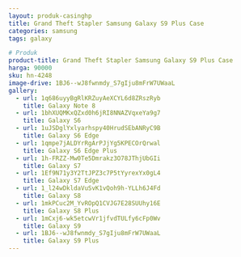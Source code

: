 ```yaml
---
layout: produk-casinghp
title: Grand Theft Stapler Samsung Galaxy S9 Plus Case
categories: samsung
tags: galaxy

# Produk
product-title: Grand Theft Stapler Samsung Galaxy S9 Plus Case
harga: 90000
sku: hn-4248
image-drive: 1BJ6--wJ8fwnmdy_S7gIju8mFrW7UWaaL
gallery:
  - url: 1q686uyyBgRlKRZuyAeXCYL6d8ZRszRyb
    title: Galaxy Note 8
  - url: 1bhXUQMKxQZxd0h6jRI8NNAZVqxeYa9g7
    title: Galaxy S6
  - url: 1uJSDglYxlyarhspy40HrudSEbANRyC9B
    title: Galaxy S6 Edge
  - url: 1qmpe7jALDYrRgArPJjYg5KPECOrQrwal
    title: Galaxy S6 Edge Plus
  - url: 1h-FRZZ-Mw0Te5Dmrakz3O78JThjUbGIi
    title: Galaxy S7
  - url: 1Ef9N71y3Y2TtJPZ3c7P5tYyrexYx0gL4
    title: Galaxy S7 Edge
  - url: 1_l24wDkldaVuSvK1vQoh9h-YLLh6J4Fd
    title: Galaxy S8
  - url: 1mkPCuc2M_YvROpQ1CVJG7E28SUUhy16E
    title: Galaxy S8 Plus
  - url: 1mCxj6-wk5etcwVr1jfvdTULfy6cFp0Wv
    title: Galaxy S9
  - url: 1BJ6--wJ8fwnmdy_S7gIju8mFrW7UWaaL
    title: Galaxy S9 Plus
---
```


